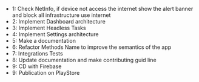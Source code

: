 - 1: Check NetInfo, if device not access the internet show the alert banner and block all infrastructure use internet
- 2: Implement Dashboard architecture
- 3: Implement Headless Tasks
- 4: Implement Settings architecture
- 5: Make a documentation
- 6: Refactor Methods Name to improve the semantics of the app
- 7: Integrations Tests
- 8: Update documentation and make contributing guid line
- 9: CD with Firebase
- 9: Publication on PlayStore